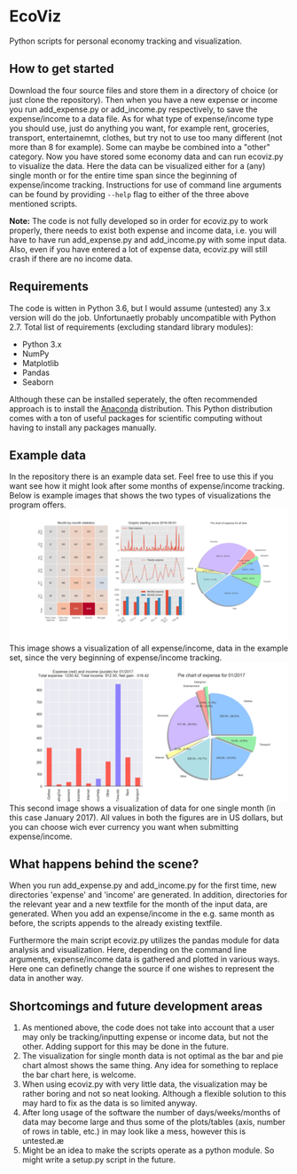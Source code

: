 # EcoViz
Python scripts for personal economy tracking and visualization.

## How to get started
Download the four source files and store them in a directory of choice (or just clone the repository). Then when you have a new expense or income you run add_expense.py or add_income.py respectively, to save the expense/income to a data file. As for what type of expense/income type you should use, just do anything you want, for example rent, groceries, transport, entertainemnt, clothes, but try not to use too many different (not more than 8 for example). Some can maybe be combined into a "other" category. Now you have stored some economy data and can run ecoviz.py to visualize the data. Here the data can be visualized either for a (any) single month or for the entire time span since the beginning of expense/income tracking. Instructions for use of command line arguments can be found by providing `--help` flag to either of the three above mentioned scripts.

**Note:** The code is not fully developed so in order for ecoviz.py to work properly, there needs to exist both expense and income data, i.e. you will have to have run add_expense.py and add_income.py with some input data. Also, even if you have entered a lot of expense data, ecoviz.py will still crash if there are no income data.

## Requirements
The code is witten in Python 3.6, but I would assume (untested) any 3.x version will do the job. Unfortunaetly probably uncompatible with Python 2.7. Total list of requirements (excluding standard library modules):
- Python 3.x
- NumPy
- Matplotlib
- Pandas
- Seaborn

Although these can be installed seperately, the often recommended approach is to install the [Anaconda](https://www.continuum.io/downloads) distribution. This Python distribution comes with a ton of useful packages for scientific computing without having to install any packages manually.

## Example data
In the repository there is an example data set. Feel free to use this if you want see how it might look after some months of expense/income tracking. Below is example images that shows the two types of visualizations the program offers.
![Visualization of data for all time](example_alltime_viz.png)
This image shows a visualization of all expense/income, data in the example set, since the very beginning of expense/income tracking.
![Visualization of data for one month](example_month_viz.png)
This second image shows a visualization of data for one single month (in this case January 2017). All values in both the figures are in US dollars, but you can choose wich ever currency you want when submitting expense/income.

## What happens behind the scene?
When you run add_expense.py and add_income.py for the first time, new directories 'expense' and 'income' are generated. In addition, directories for the relevant year and a new textfile for the month of the input data, are generated. When you add an expense/income in the e.g. same month as before, the scripts appends to the already existing textfile.

Furthermore the main script ecoviz.py utilizes the pandas module for data analysis and visualization. Here, depending on the command line arguments, expense/income data is gathered and plotted in various ways. Here one can definetly change the source if one wishes to represent the data in another way.

## Shortcomings and future development areas
1. As mentioned above, the code does not take into account that a user may only be tracking/inputting expense or income data, but not the other. Adding support for this may be done in the future.
2. The visualization for single month data is not optimal as the bar and pie chart almost shows the same thing. Any idea for something to replace the bar chart here, is welcome.
3. When using ecoviz.py with very little data, the visualization may be rather boring and not so neat looking. Although a flexible solution to this may hard to fix as the data is so limited anyway.
4. After long usage of the software the number of days/weeks/months of data may become large and thus some of the plots/tables (axis, number of rows in table, etc.) in may look like a mess, however this is untested.æ
5. Might be an idea to make the scripts operate as a python module. So might write a setup.py script in the future.
